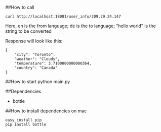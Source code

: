 ##How to call
```
curl http://localhost:18081/user_info/209.29.24.147
```

Here, en is the from language; de is the to language; "hello world" is the string to be converted

Response will look like this:
```
{
    "city": "Toronto",
    "weather": "Clouds",
    "temperature": 3.7100000000000364,
    "country": "Canada"
}
```

##How to start
python main.py

##Dependencies
* bottle

##How to install dependencies on mac
```
easy_install pip
pip install bottle
```
